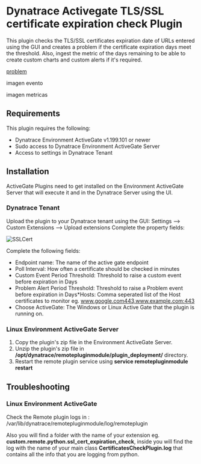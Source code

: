 # Dynatrace Activegate TLS/SSL certificate expiration check Plugin

This plugin checks the TLS/SSL certificates expiration date of URLs entered using the GUI and creates a problem if the certificate expiration days meet the threshold. Also, ingest the metric of the days remaining to be able to create custom charts and custom alerts if it's required.

[problem](/images/problem.png)

imagen evento

imagen metricas

## Requirements
This plugin requires the following:

* Dynatrace Environment ActiveGate v1.199.101 or newer
* Sudo access to Dynatrace Environment ActiveGate Server
* Access to settings in Dynatrace Tenant

## Installation
ActiveGate Plugins need to get installed on the Environment ActiveGate Server that will execute it and in the Dynatrace Server using the UI. 




 ### Dynatrace Tenant
Upload the plugin to your Dynatrace tenant using the GUI: Settings --> Custom Extensions --> Upload extensions
 Complete the property fields:

 ![SSLCert](/images/plugin_conf.png)
 
 Complete the following fields:
 * Endpoint name: The name of the active gate endpoint
 * Poll Interval: How often a certificate should be checked in minutes
 * Custom Event Period Threshold: Threshold to raise a custom event before expiration in Days
 * Problem Alert Period Threshold: Threshold to raise a Problem event before expiration in Days*Hosts: Comma seperated list of the Host certificates to monitor eg. www.google.com443,www.example.com:443
 * Choose ActiveGate: The Windows or Linux Active Gate that the plugin is running on.

 ### Linux Environment ActiveGate Server
 1. Copy the plugin's zip file in the Environment ActiveGate Server.
 2. Unzip the plugin's zip file in **/opt/dynatrace/remotepluginmodule/plugin_deployment/** directory.
 3. Restart the remote plugin service using **service remotepluginmodule restart**
 
## Troubleshooting

### Linux Environment ActiveGate
Check the Remote plugin logs in : /var/lib/dynatrace/remotepluginmodule/log/remoteplugin

Also you will find a folder with the name of your extension eg. **custom.remote.python.ssl_cert_expiration_check**, inside you will find the log with the name of your main class **CertificatesCheckPlugin.log** that contains all the info that you are logging from python.


